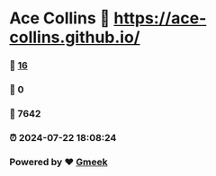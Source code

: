 # Ace Collins :link: https://ace-collins.github.io/ 
### :page_facing_up: [16](https://ace-collins.github.io//tag.html) 
### :speech_balloon: 0 
### :hibiscus: 7642 
### :alarm_clock: 2024-07-22 18:08:24 
### Powered by :heart: [Gmeek](https://github.com/Meekdai/Gmeek)
